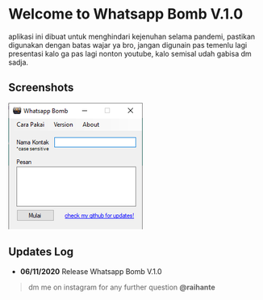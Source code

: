 # Welcome to Whatsapp Bomb V.1.0

aplikasi ini dibuat untuk menghindari kejenuhan selama pandemi, pastikan digunakan dengan batas wajar ya bro, jangan digunain pas temenlu lagi presentasi kalo ga pas lagi nonton youtube, kalo semisal udah gabisa dm sadja.

## Screenshots
![image](https://raw.githubusercontent.com/raihante/WhatsappBomb/main/Screenshot_1.png)

## Updates Log

- **06/11/2020** Release Whatsapp Bomb V.1.0

> dm me on instagram for any further question **@raihante**


